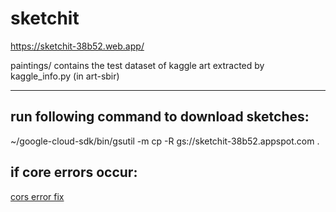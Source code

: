 # sketchit
<https://sketchit-38b52.web.app/>


paintings/ contains the test dataset of kaggle art extracted by kaggle_info.py (in art-sbir) 

***

## run following command to download sketches:
~/google-cloud-sdk/bin/gsutil -m cp -R gs://sketchit-38b52.appspot.com .

## if core errors occur:
[cors error fix](https://stackoverflow.com/questions/37760695/firebase-storage-and-access-control-allow-origin)